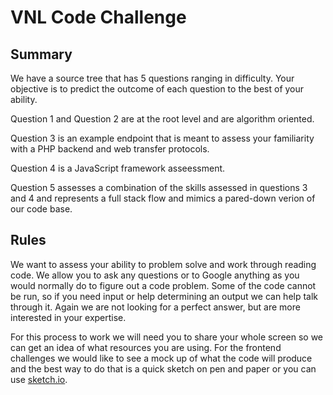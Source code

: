 # VNL Code Challenge

## Summary

We have a source tree that has 5 questions ranging in difficulty. Your objective is to predict the outcome of each question to the best of your ability. 

Question 1 and Question 2 are at the root level and are algorithm oriented. 

Question 3 is an example endpoint that is meant to assess your familiarity with a PHP backend and web transfer protocols. 

Question 4 is a JavaScript framework asseessment.

Question 5 assesses a combination of the skills assessed in questions 3 and 4 and represents a full stack flow and mimics a pared-down verion of our code base.

## Rules

We want to assess your ability to problem solve and work through reading code. We allow you to ask any questions or to Google anything as you would normally do to figure out a code problem. Some of the code cannot be run, so if you need input or help determining an output we can help talk through it. Again we are not looking for a perfect answer, but are more interested in your expertise. 

For this process to work we will need you to share your whole screen so we can get an idea of what resources you are using. For the frontend challenges we would like to see a mock up of what the code will produce and the best way to do that is a quick sketch on pen and paper or you can use [sketch.io](sketch.io).

